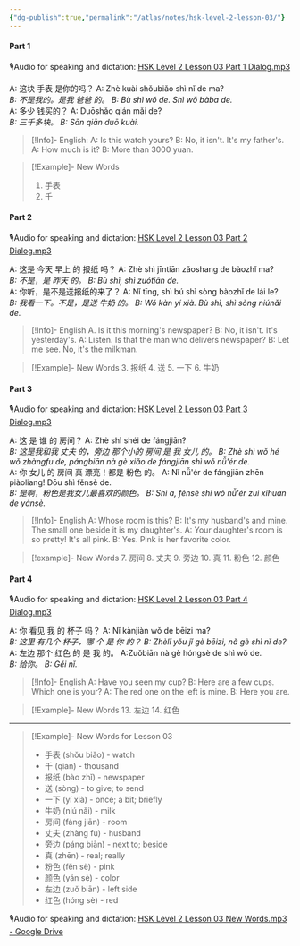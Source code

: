 ```yaml
---
{"dg-publish":true,"permalink":"/atlas/notes/hsk-level-2-lesson-03/"}
---
```


#### Part 1
🎙️Audio for speaking and dictation: [HSK Level 2 Lesson 03 Part 1 Dialog.mp3](https://drive.google.com/file/d/1GF64kv8U88BrYTVXieENtoFRJYfl-Fik/view?usp=drive_link)

A: 这块  手表  是你的吗？
A: Zhè kuài shǒubiǎo shì nǐ de ma?  
*B: 不是我的。是我  爸爸  的。*
*B: Bù shì wǒ de. Shì wǒ bàba de.*  
A: 多少  钱买的？
A: Duōshǎo qián mǎi de?  
*B: 三千多块。*
*B: Sān qiān duō kuài.*

> [!Info]- English:
> A: Is this watch yours?
> B: No, it isn't. It's my father's.
> A: How much is it?
> B: More than 3000 yuan.

> [!Example]- New Words
> 1. 手表 
> 2. 千

#### Part 2
🎙️Audio for speaking and dictation: [HSK Level 2 Lesson 03 Part 2 Dialog.mp3](https://drive.google.com/file/d/1hc3v7zQ0onKCkA0rmjKAt2rUGxYYfVTI/view?usp=drive_link)

A: 这是  今天  早上  的  报纸  吗？
A: Zhè shì jīntiān zǎoshang de bàozhǐ ma?  
*B: 不是，是  昨天  的。*
*B: Bù shì, shì zuótiān de.*  
A: 你听，是不是送报纸的来了？
A: Nǐ tīng, shì bú shì sòng bàozhǐ de lái le?  
*B: 我看一下。不是，是送  牛奶 的。*
*B: Wǒ kàn yí xià. Bù shì, shì sòng niúnǎi de.*

> [!Info]- English
> A. Is it this morning's newspaper?
> B: No, it isn't. It's yesterday's.
> A: Listen. Is that the man who delivers newspaper?
> B: Let me see. No, it's the milkman.


> [!Example]- New Words
> 3. 报纸
> 4. 送
> 5. 一下
> 6. 牛奶

#### Part 3
🎙️Audio for speaking and dictation: [HSK Level 2 Lesson 03 Part 3 Dialog.mp3](https://drive.google.com/file/d/11YGgw3B6J7tmrxcdTC9DF1Q6287Z5f2q/view?usp=drive_link)

A: 这 是 谁 的  房间？
A: Zhè shì shéi de fángjiān?  
*B: 这是我和我  丈夫 的，旁边  那个小的  房间  是 我  女儿 的。*
*B: Zhè shì wǒ hé wǒ zhàngfu de, pángbiān nà gè xiǎo de fángjiān shì wǒ nǚ'ér de.*  
A: 你  女儿  的 房间 真  漂亮！都是  粉色 的。
A: Nǐ nǚ'ér de fángjiān zhēn piàoliang! Dōu shì fěnsè de.  
*B: 是啊，粉色是我女儿最喜欢的颜色。*
*B: Shì a, fěnsè shì wǒ nǚ'ér zuì xǐhuān de yánsè.*

> [!Info]- English
> A: Whose room is this?
> B: It's my husband's and mine. The small one beside it is my daughter's.
> A: Your daughter's room is so pretty! It's all pink.
> B: Yes. Pink is her favorite color.

> [!example]- New Words
> 7. 房间
> 8. 丈夫
> 9. 旁边
> 10. 真
> 11. 粉色
> 12. 颜色
#### Part 4
🎙️Audio for speaking and dictation: [HSK Level 2 Lesson 03 Part 4 Dialog.mp3](https://drive.google.com/file/d/1ARtrklWRLTuhihUPwMTd-fuDxyvk1e8h/view?usp=drive_link)

A: 你  看见  我 的  杯子 吗？
A: Nǐ kànjiàn wǒ de bēizi ma?  
*B: 这里  有几个  杯子，哪 个 是 你 的？*
*B: Zhèlǐ yǒu jǐ gè bēizi, nǎ gè shì nǐ de?*  
A: 左边  那个  红色  的 是 我 的。
A:Zuǒbiān nà gè hóngsè de shì wǒ de.  
*B: 给你。*
*B: Gěi nǐ.*

> [!Info]- English
> A: Have you seen my cup?
> B: Here are a few cups. Which one is your?
> A: The red one on the left is mine.
> B: Here you are.

> [!Example]- New Words
> 13. 左边
> 14. 红色

---
> [!Example]- New Words for Lesson 03
> - 手表 (shǒu biǎo) - watch
> - 千 (qiān) - thousand
> - 报纸 (bào zhǐ) - newspaper
> - 送 (sòng) - to give; to send
> - 一下 (yí xià) - once; a bit; briefly
> - 牛奶 (niú nǎi) - milk
> - 房间 (fáng jiān) - room
> - 丈夫 (zhàng fu) - husband
> - 旁边 (páng biān) - next to; beside
> - 真 (zhēn) - real; really
> - 粉色 (fěn sè) - pink
> - 颜色 (yán sè) - color
> - 左边 (zuǒ biān) - left side
> - 红色 (hóng sè) - red

🎙️Audio for speaking and dictation: [HSK Level 2 Lesson 03 New Words.mp3 - Google Drive](https://drive.google.com/file/d/1xJmbCe59k5mxm3fOCbH6idi_W2lLH6MP/view?usp=drive_link)
